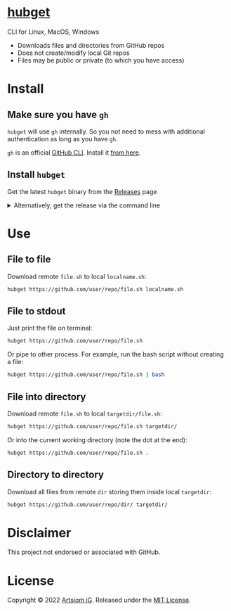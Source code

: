 # [hubget](https://github.com/rtmigo/hubget)  

CLI for Linux, MacOS, Windows

* Downloads files and directories from GitHub repos
* Does not create/modify local Git repos
* Files may be public or private (to which you have access)



# Install

## Make sure you have `gh`

`hubget` will use `gh` internally. So you not need to mess with additional
authentication as long as you have `gh`.

`gh` is an official [GitHub CLI](https://cli.github.com/). Install it [from
here](https://github.com/cli/cli#installation).

## Install `hubget`

Get the latest `hubget` binary from the
[Releases](https://github.com/rtmigo/hubget/releases) page


<details><summary>Alternatively, get the release via the command line</summary>

### Linux

```bash
# download and extract to current working directory
wget -c -O - \
  https://github.com/rtmigo/hubget/releases/latest/download/hubget_linux_amd64.tgz \
  | tar -xz

# check it runs
./hubget --version

# maybe move to some directory in your $PATH
mv -v ./hubget "$HOME/.local/bin/"
```
</details>

# Use

## File to file

Download remote `file.sh` to local `localname.sh`:

```bash
hubget https://github.com/user/repo/file.sh localname.sh
```

## File to stdout

Just print the file on terminal:

```bash
hubget https://github.com/user/repo/file.sh
```

Or pipe to other process. For example, run the bash script without
creating a file:

```bash
hubget https://github.com/user/repo/file.sh | bash
```

## File into directory

Download remote `file.sh` to local `targetdir/file.sh`:

```bash
hubget https://github.com/user/repo/file.sh targetdir/
```

Or into the current working directory (note the dot at the end):

```bash
hubget https://github.com/user/repo/file.sh .
```

## Directory to directory

Download all files from remote `dir` storing them inside local `targetdir`:

```bash
hubget https://github.com/user/repo/dir/ targetdir/
```

# Disclaimer

This project not endorsed or associated with GitHub.

# License

Copyright © 2022 [Artsiom iG](https://github.com/rtmigo).
Released under the [MIT License](LICENSE).

